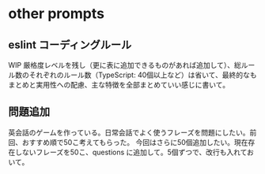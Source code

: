 # other prompts

## eslint コーディングルール

WIP
厳格度レベルを残し（更に表に追加できるものがあれば追加して）、総ルール数のそれぞれのルール数（TypeScript: 40個以上など）は省いて、最終的なもまとめと実用性への配慮、主な特徴を全部まとめていい感じに書いて。

## 問題追加

英会話のゲームを作っている。日常会話でよく使うフレーズを問題にしたい。前回、おすすめ順で50こ考えてもらった。
今回はさらに50個追加したい。現在存在しないフレーズを50こ、questions に追加して。5個ずつで、改行も入れておいて。
